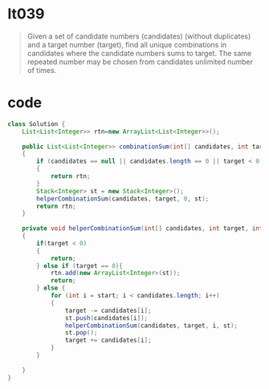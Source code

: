 # lt039
> Given a set of candidate numbers (candidates) (without duplicates) and a target number (target), find all unique combinations in candidates where the candidate numbers sums to target.
> The same repeated number may be chosen from candidates unlimited number of times.



# code
```Java
class Solution {
    List<List<Integer>> rtn=new ArrayList<List<Integer>>();
    
    public List<List<Integer>> combinationSum(int[] candidates, int target) 
    {
        if (candidates == null || candidates.length == 0 || target < 0) 
        {
            return rtn;
        }
        Stack<Integer> st = new Stack<Integer>();
        helperCombinationSum(candidates, target, 0, st);
        return rtn;
    }
    
    private void helperCombinationSum(int[] candidates, int target, int start, Stack<Integer> st) 
    {
        if(target < 0) 
        {
            return;
        } else if (target == 0){
            rtn.add(new ArrayList<Integer>(st));
            return;
        } else {
            for (int i = start; i < candidates.length; i++) 
            {
                target -= candidates[i];
                st.push(candidates[i]);
                helperCombinationSum(candidates, target, i, st);
                st.pop();
                target += candidates[i];
            }   
        }
        
    }
}
```